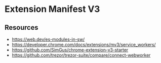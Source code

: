 # Extension Manifest V3

## Resources

-   https://web.dev/es-modules-in-sw/
-   https://developer.chrome.com/docs/extensions/mv3/service_workers/
-   https://github.com/SimGus/chrome-extension-v3-starter
-   https://github.com/trezor/trezor-suite/compare/connect-webworker

